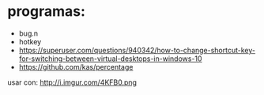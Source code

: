 # programas:
- bug.n
- hotkey
- https://superuser.com/questions/940342/how-to-change-shortcut-key-for-switching-between-virtual-desktops-in-windows-10
- https://github.com/kas/percentage

usar con: http://i.imgur.com/4KFB0.png
